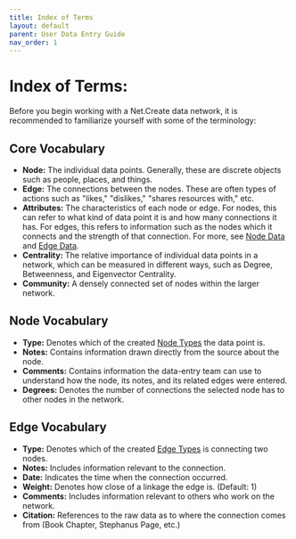 ```yaml
---
title: Index of Terms
layout: default
parent: User Data Entry Guide
nav_order: 1
---
```


# Index of Terms:

Before you begin working with a Net.Create data network, it is recommended to familiarize yourself with some of the terminology: 

## Core Vocabulary

- **Node:** The individual data points. Generally, these are discrete objects such as people, places, and things.
- **Edge:** The connections between the nodes. These are often types of actions such as "likes," "dislikes," "shares resources with," etc. 
- **Attributes:** The characteristics of each node or edge. For nodes, this can refer to what kind of data point it is and how many connections it has. For edges, this refers to information such as the nodes which it connects and the strength of that connection. For more, see [Node Data]({{site.url}}{{site.baseurl}}/docs/UserGuide/dataEntry.html#node-data) and [Edge Data]({{site.url}}{{site.baseurl}}/docs/UserGuide/dataEntry.html#edge-data).
- **Centrality:** The relative importance of individual data points in a network, which can be measured in different ways, such as Degree, Betweenness, and Eigenvector Centrality. 
- **Community:** A densely connected set of nodes within the larger network. 

## Node Vocabulary

- **Type:** Denotes which of the created [Node Types]({{site.url}}{{site.baseurl}}/docs/ManagerGuide/createNodeTypes/nodeTypes.html) the data point is. 
- **Notes:** Contains information drawn directly from the source about the node.
- **Comments:** Contains information the data-entry team can use to understand how the node, its notes, and its related edges were entered.
- **Degrees:** Denotes the number of connections the selected node has to other nodes in the network.

## Edge Vocabulary

- **Type:** Denotes which of the created [Edge Types]({{site.url}}{{site.baseurl}}/docs/ManagerGuide/createEdgeTypes/edgeTypes.html) is connecting two nodes. 
- **Notes:** Includes information relevant to the connection.
- **Date:** Indicates the time when the connection occurred. 
- **Weight:** Denotes how close of a linkage the edge is. (Default: 1)
- **Comments:** Includes information relevant to others who work on the network.
- **Citation:** References to the raw data as to where the connection comes from (Book Chapter, Stephanus Page, etc.)

